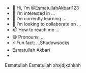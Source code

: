 - 👋 Hi, I’m @EsmatullahAkbari123
- 👀 I’m interested in ...
- 🌱 I’m currently learning ...
- 💞️ I’m looking to collaborate on ...
- 📫 How to reach me ...
- 😄 Pronouns: ...
- ⚡ Fun fact: ...Shadowsocks
- Esmatullah Akbari
- 

<!---
EsmatullahAkbari123/EsmatullahAkbari123 is a ✨ special ✨ repository because its `README.md` (this file) appears on your GitHub profile.
You can click the Preview link to take a look at your changes.
--->
Esmatullah Esmatullah 
xhxjdjxdhkhh
